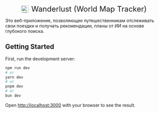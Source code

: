 <p align="center" style="display: flex; align-items: center; justify-content: center; gap: 8px;">
  <img src="https://notion-emojis.s3-us-west-2.amazonaws.com/prod/svg-twitter/1f5fa-fe0f.svg" alt="Wanderlust Logo" width="24" height="24"/>
  <span style="font-size: 24px;">Wanderlust (World Map Tracker)</span>
</p>

Это веб-приложение, позволяющее путешественникам отслеживать свои поездки и получать рекомендации, планы от ИИ на основе глубокого поиска.

## Getting Started

First, run the development server:

```bash
npm run dev
# or
yarn dev
# or
pnpm dev
# or
bun dev
```

Open [http://localhost:3000](http://localhost:3000) with your browser to see the result.
